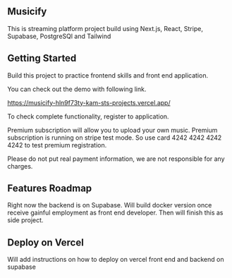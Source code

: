 ## Musicify

This is streaming platform project build using Next.js, React, Stripe, Supabase, PostgreSQl and Tailwind

## Getting Started

Build this project to practice frontend skills and front end application.

You can check out the demo with following link.

https://musicify-hln9f73ty-kam-sts-projects.vercel.app/

To check complete functionality, register to application.

Premium subscription will allow you to upload your own music. Premium subscription is running on stripe test mode. So use card 4242 4242 4242 4242 to test premium registration.

Please do not put real payment information, we are not responsible for any charges.

## Features Roadmap

Right now the backend is on Supabase. Will build docker version once receive gainful employment as front end developer. Then will finish this as side project.

## Deploy on Vercel

Will add instructions on how to deploy on vercel front end and backend on supabase
